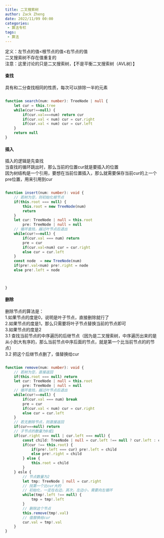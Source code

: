```yaml
---
title: 二叉搜索树
author: Zack Zheng
date: 2022/11/09 00:00
categories:
 - 算法专栏
tags:
 - 算法
---
```



定义：左节点的值<根节点的值<右节点的值    
二叉搜索树不存在值重复的    
注意：这里讨论的只是二叉搜索树，【不是平衡二叉搜索树（AVL树）】

#### 查找
具有和二分查找相同的性质，每次可以排除一半的元素

```typescript

function search(num: number): TreeNode | null {
    let cur = this.tree
    while(cur!==null) {
        if(cur.val===num) return cur
        if(cur.val < num) cur = cur.right
        if(cur.val < num) cur = cur.left
    }
    return null
}

```

#### 插入

插入的逻辑是先查找   
当查找的循环跳出时，那么当前的位置cur就是要插入的位置    
因为树结构是一个引用，要想在当前位置插入，那么就需要保存当前cur的上一个pre位置，用来引用到cur

```typescript

function insert(num: number): void {
    // 若树为空，则初始化根节点
    if(this.root === null) {
        this.root = new TreeNode(num)
        return 
    }
    let cur: TreeNode | null = this.root
        pre: TreeNode | null = null
    // 循环查找，越过叶节点后退出
    while(cur!==null) {
        if(cur.val === num) return
        pre = cur
        if(cur.val<num) cur = cur.right
        else cur = cur.left
    }
    const node  = new TreeNode(num)
    if(pre!.val<num) pre!.right = node
    else pre!.left = node

    

}

```


#### 删除

删除节点的算法是：    
1.如果节点的度是0，说明是叶子节点，直接删除就行了    
2.如果节点的度是1，那么只需要将叶子节点替换当前的节点即可   
3.如果节点的度是2    
3.1 查找当前节点的中序遍历的后继节点（因为是二叉搜索树，中序遍历出来的是从小到大有序的，那么当前节点中序后面的节点，就是第一个比当前节点的的节点）   
3.2 把这个后继节点删了，值替换给cur    


```typescript

function remove(num: number): void {
    // 若树为空，直接返回
    if(this.root === null) return
    let cur: TreeNode | null = this.root
        pre: TreeNode | null = null
    // 循环查找，越过叶节点后退出
    while(cur!==null) {
        if(cur.val === num) break
        pre = cur
        if(cur.val < num) cur = cur.right
        else cur = cur.left
    }
    // 若无删除节点，则直接返回
    if(cur===null) return 
    // 子节点的数量为0或1
    if(cur.right === null | cur.left === null) {
        const child: TreeNode | null = cur.left !== null ? cur.left : cur.right
        if(cur !== this.root) {
            if(pre!.left === cur) pre!.left = child
            else pre!.right = child
        } else {
            this.root = child
        }
    } esle {
        // 节点数量为2
        let tmp: TreeNode | null = cur.right
        // 找第一个比cur大的
        // 初始化，一定在右边，其次，左边小，需要向左循环
        while(tmp!.left !== null) {
            tmp = tmp!.left
        }
        // 删除这个节点
        this.remove(tmp!.val)
        // 值替换给cur
        cur.val = tmp!.val
    }
}

```



  